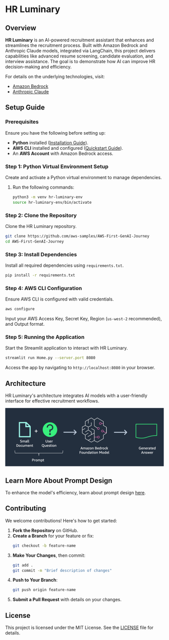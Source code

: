 # HR Luminary

## Overview
**HR Luminary** is an AI-powered recruitment assistant that enhances and streamlines the recruitment process. Built with Amazon Bedrock and Anthropic Claude models, integrated via LangChain, this project delivers capabilities like advanced resume screening, candidate evaluation, and interview assistance. The goal is to demonstrate how AI can improve HR decision-making and efficiency.

For details on the underlying technologies, visit:
- [Amazon Bedrock](https://aws.amazon.com/bedrock/)
- [Anthropic Claude](https://www.anthropic.com/index/claude-2)

## Setup Guide

### Prerequisites
Ensure you have the following before setting up:
- **Python** installed ([Installation Guide](https://docs.python-guide.org/starting/install3/linux/)).
- **AWS CLI** installed and configured ([Quickstart Guide](https://docs.aws.amazon.com/cli/latest/userguide/getting-started-quickstart.html)).
- An **AWS Account** with Amazon Bedrock access.

### Step 1: Python Virtual Environment Setup
Create and activate a Python virtual environment to manage dependencies.

1. Run the following commands:
   ```bash
   python3 -m venv hr-luminary-env
   source hr-luminary-env/bin/activate
   ```

### Step 2: Clone the Repository
Clone the HR Luminary repository.

```bash
git clone https://github.com/aws-samples/AWS-First-GenAI-Journey
cd AWS-First-GenAI-Journey
```

### Step 3: Install Dependencies
Install all required dependencies using `requirements.txt`.

```bash
pip install -r requirements.txt
```

### Step 4: AWS CLI Configuration
Ensure AWS CLI is configured with valid credentials.

```bash
aws configure
```
Input your AWS Access Key, Secret Key, Region (`us-west-2` recommended), and Output format.

### Step 5: Running the Application
Start the Streamlit application to interact with HR Luminary.

```bash
streamlit run Home.py --server.port 8080
```
Access the app by navigating to `http://localhost:8080` in your browser.

## Architecture
HR Luminary's architecture integrates AI models with a user-friendly interface for effective recruitment workflows.

![Architecture](./Architecture.png)

## Learn More About Prompt Design
To enhance the model's efficiency, learn about prompt design [here](https://docs.anthropic.com/claude/docs/introduction-to-prompt-design).

## Contributing
We welcome contributions! Here's how to get started:

1. **Fork the Repository** on GitHub.
2. **Create a Branch** for your feature or fix:
   ```bash
   git checkout -b feature-name
   ```
3. **Make Your Changes**, then commit:
   ```bash
   git add .
   git commit -m "Brief description of changes"
   ```
4. **Push to Your Branch**:
   ```bash
   git push origin feature-name
   ```
5. **Submit a Pull Request** with details on your changes.

## License
This project is licensed under the MIT License. See the [LICENSE](./LICENSE) file for details.